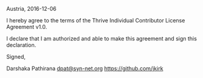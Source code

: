 Austria, 2016-12-06

I hereby agree to the terms of the Thrive Individual Contributor License
Agreement v1.0.

I declare that I am authorized and able to make this agreement and sign this
declaration.

Signed,

Darshaka Pathirana dpat@syn-net.org https://github.com/jkirk
